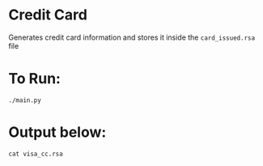 # Credit Card
Generates credit card information and stores it inside the `card_issued.rsa` file

# To Run:
`./main.py`

# Output below:
`cat visa_cc.rsa`
